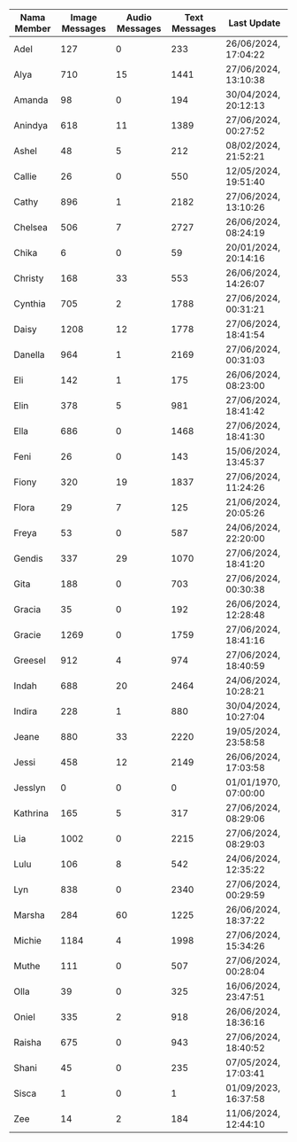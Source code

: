 | Nama Member | Image Messages | Audio Messages | Text Messages | Last Update |
| ------ | -------------- | -------------- | ------------- | ------------ |
| Adel | 127 | 0 | 233 | 26/06/2024, 17:04:22 |
| Alya | 710 | 15 | 1441 | 27/06/2024, 13:10:38 |
| Amanda | 98 | 0 | 194 | 30/04/2024, 20:12:13 |
| Anindya | 618 | 11 | 1389 | 27/06/2024, 00:27:52 |
| Ashel | 48 | 5 | 212 | 08/02/2024, 21:52:21 |
| Callie | 26 | 0 | 550 | 12/05/2024, 19:51:40 |
| Cathy | 896 | 1 | 2182 | 27/06/2024, 13:10:26 |
| Chelsea | 506 | 7 | 2727 | 26/06/2024, 08:24:19 |
| Chika | 6 | 0 | 59 | 20/01/2024, 20:14:16 |
| Christy | 168 | 33 | 553 | 26/06/2024, 14:26:07 |
| Cynthia | 705 | 2 | 1788 | 27/06/2024, 00:31:21 |
| Daisy | 1208 | 12 | 1778 | 27/06/2024, 18:41:54 |
| Danella | 964 | 1 | 2169 | 27/06/2024, 00:31:03 |
| Eli | 142 | 1 | 175 | 26/06/2024, 08:23:00 |
| Elin | 378 | 5 | 981 | 27/06/2024, 18:41:42 |
| Ella | 686 | 0 | 1468 | 27/06/2024, 18:41:30 |
| Feni | 26 | 0 | 143 | 15/06/2024, 13:45:37 |
| Fiony | 320 | 19 | 1837 | 27/06/2024, 11:24:26 |
| Flora | 29 | 7 | 125 | 21/06/2024, 20:05:26 |
| Freya | 53 | 0 | 587 | 24/06/2024, 22:20:00 |
| Gendis | 337 | 29 | 1070 | 27/06/2024, 18:41:20 |
| Gita | 188 | 0 | 703 | 27/06/2024, 00:30:38 |
| Gracia | 35 | 0 | 192 | 26/06/2024, 12:28:48 |
| Gracie | 1269 | 0 | 1759 | 27/06/2024, 18:41:16 |
| Greesel | 912 | 4 | 974 | 27/06/2024, 18:40:59 |
| Indah | 688 | 20 | 2464 | 24/06/2024, 10:28:21 |
| Indira | 228 | 1 | 880 | 30/04/2024, 10:27:04 |
| Jeane | 880 | 33 | 2220 | 19/05/2024, 23:58:58 |
| Jessi | 458 | 12 | 2149 | 26/06/2024, 17:03:58 |
| Jesslyn | 0 | 0 | 0 | 01/01/1970, 07:00:00 |
| Kathrina | 165 | 5 | 317 | 27/06/2024, 08:29:06 |
| Lia | 1002 | 0 | 2215 | 27/06/2024, 08:29:03 |
| Lulu | 106 | 8 | 542 | 24/06/2024, 12:35:22 |
| Lyn | 838 | 0 | 2340 | 27/06/2024, 00:29:59 |
| Marsha | 284 | 60 | 1225 | 26/06/2024, 18:37:22 |
| Michie | 1184 | 4 | 1998 | 27/06/2024, 15:34:26 |
| Muthe | 111 | 0 | 507 | 27/06/2024, 00:28:04 |
| Olla | 39 | 0 | 325 | 16/06/2024, 23:47:51 |
| Oniel | 335 | 2 | 918 | 26/06/2024, 18:36:16 |
| Raisha | 675 | 0 | 943 | 27/06/2024, 18:40:52 |
| Shani | 45 | 0 | 235 | 07/05/2024, 17:03:41 |
| Sisca | 1 | 0 | 1 | 01/09/2023, 16:37:58 |
| Zee | 14 | 2 | 184 | 11/06/2024, 12:44:10 |
